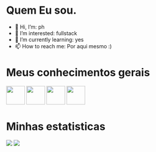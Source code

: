 # Quem Eu sou. 


- 👋 Hi, I’m: ph
- 👀 I’m interested: fullstack
- 🌱 I’m currently learning: yes
- 📫 How to reach me: Por aqui mesmo :)


# Meus conhecimentos gerais
<div>
            
<img  src="https://cdn.jsdelivr.net/gh/devicons/devicon@latest/icons/html5/html5-original.svg"
            width=50px
            />
<img src="https://cdn.jsdelivr.net/gh/devicons/devicon@latest/icons/css3/css3-original.svg"
             width=50px
            />
<img src="https://cdn.jsdelivr.net/gh/devicons/devicon@latest/icons/javascript/javascript-original.svg"
            width=50px
            />
<img src="https://cdn.jsdelivr.net/gh/devicons/devicon@latest/icons/figma/figma-original.svg"
             width=50px
            />
        
            
          

</div>

# Minhas estatisticas

<picture>
  <source
    srcset="https://github-readme-stats.vercel.app/api?username=PH-CSS&show_icons=true&theme=dark"
    media="(prefers-color-scheme: dark)"
  />
  <source
    srcset="https://github-readme-stats.vercel.app/api?username=PH-CSS&show_icons=true"
    media="(prefers-color-scheme: light), (prefers-color-scheme: no-preference)"
  />
  <img src="https://github-readme-stats.vercel.app/api?username=anuraghazra&show_icons=true" />

</picture>     
<img src="https://github-readme-stats.vercel.app/api/top-langs/?username=PH-CSS&size_weight=0.5&count_weight=0.5&theme=dark" />       




          
          


<!---
PH-CSS/PH-CSS is a ✨ special ✨ repository because its `README.md` (this file) appears on your GitHub profile.
You can click the Preview link to take a look at your changes.
--->
